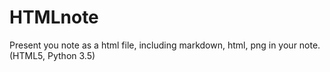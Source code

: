 # HTMLnote
Present you note as a html file, including markdown, html, png in your note. (HTML5, Python 3.5)

